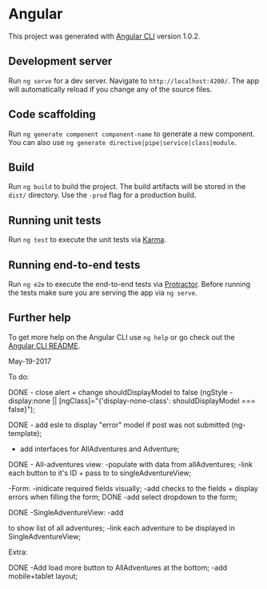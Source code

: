 # Angular

This project was generated with [Angular CLI](https://github.com/angular/angular-cli) version 1.0.2.

## Development server

Run `ng serve` for a dev server. Navigate to `http://localhost:4200/`. The app will automatically reload if you change any of the source files.

## Code scaffolding

Run `ng generate component component-name` to generate a new component. You can also use `ng generate directive|pipe|service|class|module`.

## Build

Run `ng build` to build the project. The build artifacts will be stored in the `dist/` directory. Use the `-prod` flag for a production build.

## Running unit tests

Run `ng test` to execute the unit tests via [Karma](https://karma-runner.github.io).

## Running end-to-end tests

Run `ng e2e` to execute the end-to-end tests via [Protractor](http://www.protractortest.org/).
Before running the tests make sure you are serving the app via `ng serve`.

## Further help

To get more help on the Angular CLI use `ng help` or go check out the [Angular CLI README](https://github.com/angular/angular-cli/blob/master/README.md).

May-19-2017

To do:

DONE - close alert + change shouldDisplayModel to false (ngStyle - display:none || [ngClass]="{'display-none-class': shouldDisplayModel === false}");

DONE - add esle to display "error" model if post was not submitted (ng-template);

- add interfaces for AllAdventures and Adventure;

DONE - All-adventures view: 
  -populate with data from allAdventures;
  -link each button to it's ID + pass to to singleAdventureView;

-Form: 
  -inidicate required fields visually;
  -add checks to the fields + display errors when filling the form; 
  DONE -add select dropdown to the form;

  DONE -SingleAdventureView:
    -add <aside> to show list of all adventures;
    -link each adventure to be displayed in SingleAdventureView;

Extra:

DONE -Add load more button to AllAdventures at the bottom;
-add mobile+tablet layout;
